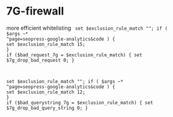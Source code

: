 # 7G-firewall
more efficient whitelisting
<code>
set $exclusion_rule_match "";
if ( $args ~* ^page=seopress-google-analytics&code ) {
set $exclusion_rule_match 15;
}
if ($bad_request_7g = $exclusion_rule_match) {
set $7g_drop_bad_request 0;
}

set $exclusion_rule_match "";
if ( $args ~* ^page=seopress-google-analytics&code ) {
set $exclusion_rule_match 12;
}
if ($bad_querystring_7g = $exclusion_rule_match) {
set $7g_drop_bad_query_string 0;
}
</code>
